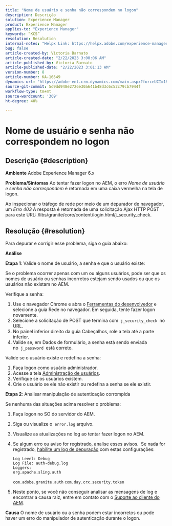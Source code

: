 ```yaml
---
title: "Nome de usuário e senha não correspondem no logon"
description: Descrição
solution: Experience Manager
product: Experience Manager
applies-to: "Experience Manager"
keywords: “KCS”
resolution: Resolution
internal-notes: "Helpx Link: https://helpx.adobe.com/experience-manager/kb/user-name-and-password-do-not-match-on-login.html"
bug: false
article-created-by: Victoria Barnato
article-created-date: "2/22/2023 3:00:06 AM"
article-published-by: Victoria Barnato
article-published-date: "2/22/2023 3:01:13 AM"
version-number: 8
article-number: KA-16549
dynamics-url: "https://adobe-ent.crm.dynamics.com/main.aspx?forceUCI=1&pagetype=entityrecord&etn=knowledgearticle&id=6049f9fc-5cb2-ed11-83fe-6045bd0067ea"
source-git-commit: 5d9dd948e2726e30a641b48d3c6c52c79cb7944f
workflow-type: tm+mt
source-wordcount: '369'
ht-degree: 40%

---
```


# Nome de usuário e senha não correspondem no logon

## Descrição {#description}

<b>Ambiente</b>
Adobe Experience Manager 6.x


<b>Problema/Sintomas</b>
Ao tentar fazer logon no AEM, o erro *Nome de usuário e senha não correspondem* é retornada em uma caixa vermelha na tela de logon.

Ao inspecionar o tráfego de rede por meio de um depurador de navegador, um *Erro 403* A resposta é retornada de uma solicitação Ajax HTTP POST para este URL: /libs/granite/core/content/login.html/j_security_check.


## Resolução {#resolution}


Para depurar e corrigir esse problema, siga o guia abaixo:

<b>Análise</b>

<b>Etapa 1</b>: Valide o nome de usuário, a senha e que o usuário existe:

Se o problema ocorrer apenas com um ou alguns usuários, pode ser que os nomes de usuário ou senhas incorretos estejam sendo usados ou que os usuários não existam no AEM.

Verifique a senha:

1. Use o navegador Chrome e abra o [Ferramentas do desenvolvedor](https://developer.chrome.com/devtools) e selecione a guia Rede no navegador. Em seguida, tente fazer logon novamente.
2. Selecione a solicitação de POST que termina com` j_security_check `no URL.
3. No painel inferior direito da guia Cabeçalhos, role a tela até a parte inferior.
4. Valide se, em Dados de formulário, a senha está sendo enviada no` j_password `está correto.


Valide se o usuário existe e redefina a senha:

1. Faça logon como usuário administrador.
2. Acesse a tela [Administração de usuários](https://docs.adobe.com/content/help/pt-BR/experience-manager-65/administering/home.html?topic=/experience-manager/6-5/sites/administering/morehelp/security.ug.js).
3. Verifique se os usuários existem.
4. Crie o usuário se ele não existir ou redefina a senha se ele existir.


<b>Etapa 2</b>: Analisar manipulação de autenticação corrompida

Se nenhuma das situações acima resolver o problema:

1. Faça logon no SO do servidor do AEM.
2. Siga ou visualize o` error.log` arquivo.
3. Visualize as atualizações no log ao tentar fazer logon no AEM.
4. Se algum erro ou aviso for registrado, analise esses avisos.  Se nada for registrado, [habilite um log de depuração](https://experienceleague.adobe.com/docs/experience-manager-65/deploying/configuring/configure-logging.html) com estas configurações:


   ```
   Log Level: Debug
   Log File: auth-debug.log
   Loggers:
   org.apache.sling.auth
   ```


   `com.adobe.granite.auth`
   `com.day.crx.security.token`
5. Neste ponto, se você não conseguir analisar as mensagens de log e encontrar a causa raiz, entre em contato com o [Suporte ao cliente do AEM](https://experienceleague.adobe.com/?support-solution=Experience+Manager&amp;lang=pt-BR#support).



<b>Causa</b>
O nome de usuário ou a senha podem estar incorretos ou pode haver um erro do manipulador de autenticação durante o logon.



